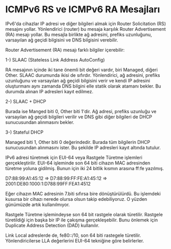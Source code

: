 # ICMPv6 RS ve ICMPv6 RA Mesajları

IPv6'da cihazlar IP adresi ve diğer bilgileri almak için Router Solicitation (RS) mesajını yollar. Yönlendirici (router) bu mesaja karşılık Router Advertisement (RA) mesajı yollar. Bu mesajla birlikte ağ adresini, prefiks uzunluğunu, varsayılan ağ geçidi bilgisini ve DNS bilgisini verebilir. 

Router Advertisement (RA) mesajı farklı bilgiler içerebilir:

1-) SLAAC (Stateless Link Address AutoConfig)

RA mesajının içinde iki tane önemli bit değeri vardır, biri Managed, diğeri Other. SLAAC durumunda ikisi de sıfırdır. Yönlendirici, ağ adresini, prefiks uzunluğunu ve varsayılan ağ geçidi bilgisini verir ve kendi IP adresini oluşturmanı aynı zamanda DNS bilgini elle statik olarak atamanı bekler. Bu durumda alınan IP adresleri kayıt edilmez.

2-) SLAAC + DHCP 

Burada ise Manged biti 0, Other biti 1'dir. Ağ adresi, prefiks uzunluğu ve varsayılan ağ geçidi bilgileri verilir ve DNS gibi diğer bilgileri de DHCP sunucusundan alınmasını bekler. 

3-) Stateful DHCP 

Managed biti 1, Other biti 0 değerindedir. Burada tüm bilgilerin DHCP sunucusundan alınmasını ister. Bu şekilde IP adresleri kayıt altında tutulur.

IPv6 adresi türetmek için EUI-64 veya Rastgele Türetme işlemleri gerçekleştirilir. EUI-64 işleminde son 64 biti cihazın MAC adresinden türetme yoluna gidilmiş. Bunun için iki 24 bitlik kısmın arasına ff:fe yazılmış. 

D7:88:99:A1:45:12 => D7:88:99:FF:FE:A1:45:12 => 2001:DE80:1000:1:D788:99FF:FEA1:4512 

Eğer cihazın MAC adresinin 7.biti sıfırsa bire dönüştürülürdü. Bu işlemdeki kusursa bir cihazı nerede olursa olsun takip edebiliyoruz. O yüzden günümüzde artık kullanılmıyor. 

Rastgele Türetme işlemindeyse son 64 bit rastgele olarak türetilir. Rastgele türetildiği için başka bir IP ile çakışma gerçekleşebilir. Bunu önlemek için Duplicate Address Detection (DAD) kullanılır. 

Link Local adreslerde de, fe80::/10, son 64 biti rastegele türetilir. Yönlendiricilerse LLA değerlerini EUI-64 tekniğine göre belirlerler. 



